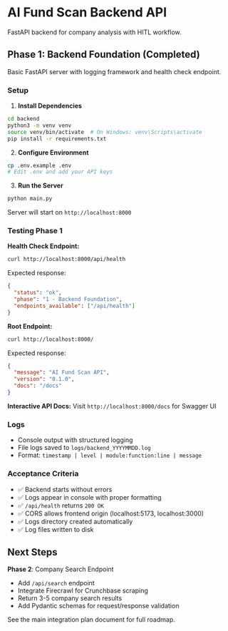# AI Fund Scan Backend API

FastAPI backend for company analysis with HITL workflow.

## Phase 1: Backend Foundation (Completed)

Basic FastAPI server with logging framework and health check endpoint.

### Setup

1. **Install Dependencies**

```bash
cd backend
python3 -m venv venv
source venv/bin/activate  # On Windows: venv\Scripts\activate
pip install -r requirements.txt
```

2. **Configure Environment**

```bash
cp .env.example .env
# Edit .env and add your API keys
```

3. **Run the Server**

```bash
python main.py
```

Server will start on `http://localhost:8000`

### Testing Phase 1

**Health Check Endpoint:**
```bash
curl http://localhost:8000/api/health
```

Expected response:
```json
{
  "status": "ok",
  "phase": "1 - Backend Foundation",
  "endpoints_available": ["/api/health"]
}
```

**Root Endpoint:**
```bash
curl http://localhost:8000/
```

Expected response:
```json
{
  "message": "AI Fund Scan API",
  "version": "0.1.0",
  "docs": "/docs"
}
```

**Interactive API Docs:**
Visit `http://localhost:8000/docs` for Swagger UI

### Logs

- Console output with structured logging
- File logs saved to `logs/backend_YYYYMMDD.log`
- Format: `timestamp | level | module:function:line | message`

### Acceptance Criteria

- ✅ Backend starts without errors
- ✅ Logs appear in console with proper formatting
- ✅ `/api/health` returns `200 OK`
- ✅ CORS allows frontend origin (localhost:5173, localhost:3000)
- ✅ Logs directory created automatically
- ✅ Log files written to disk

## Next Steps

**Phase 2**: Company Search Endpoint
- Add `/api/search` endpoint
- Integrate Firecrawl for Crunchbase scraping
- Return 3-5 company search results
- Add Pydantic schemas for request/response validation

See the main integration plan document for full roadmap.
